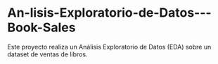 # An-lisis-Exploratorio-de-Datos---Book-Sales
Este proyecto realiza un Análisis Exploratorio de Datos (EDA) sobre un dataset de ventas de libros.
